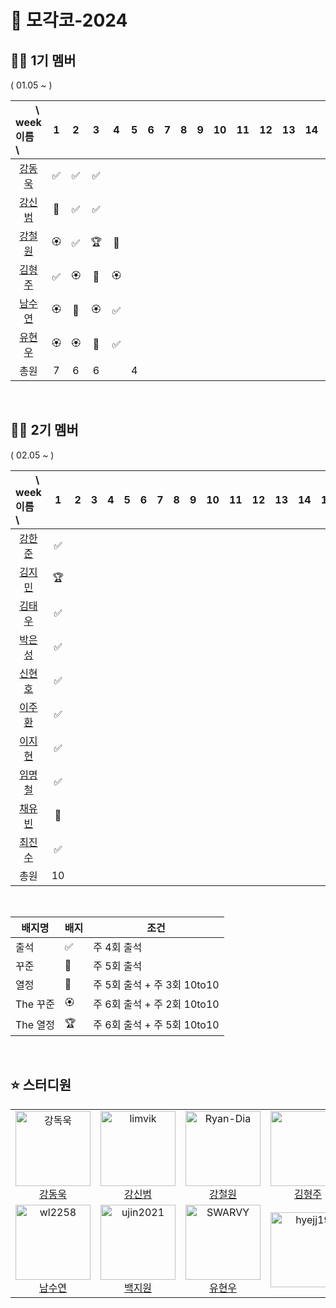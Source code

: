 # 🎾 모각코-2024



## 🙋‍♂️ 1기 멤버

( 01.05 ~ )


| 　　\　week<br>이름　\  |1 | 2|3|4| 5|6 |7|8|9 |10| 11| 12|13|14|15|
| :- | :-: | :-: | :-:| :-:| :-:| :-: | :-: | :-: |  :-:|:-:|:-:|:-:|:-:|:-:|:-:|
| <center>[강동욱](https://github.com/woogie0303)</center>  |✅|✅|✅|  |
| <center>[강신범](https://github.com/kangsinbeom)</center> |🏅|✅|✅|  |
| <center>[강철원](https://github.com/Ryan-dia)</center>    |🏵️|✅|🏆|👑|
| <center>[김형주](https://github.com/)</center>            |✅|🏵️|👑|🏵️|      
| <center>[남수연](https://github.com/namtndus)</center>    |🏵️|🏅|🏵️|✅| 
| <center>[유현우](https://github.com/uhanuu)</center>      |🏵️|🏵️|👑|✅|
|     <center>총원</center> |                                7|6|6| |4|                        

<br>

## 🙋‍♂️ 2기 멤버

( 02.05 ~ )

| 　　\　week<br>이름　\  |1 | 2|3|4| 5|6 |7|8|9 |10| 11| 12|13|14|15|
| :- | :-: | :-: | :-:| :-:| :-:| :-: | :-: | :-: |  :-:|:-:|:-:|:-:|:-:|:-:|:-:|
| <center>[강한준](https://github.com/)</center>   |✅
| <center>[김지민](https://github.com/)</center>   |🏆
| <center>[김태우](https://github.com/)</center>   |✅
| <center>[박은성](https://github.com/)</center>   |✅
| <center>[신현호](https://github.com/)</center>   |✅
| <center>[이주환](https://github.com/)</center>   |✅
| <center>[이지현](https://github.com/)</center>   |✅
| <center>[임명철](https://github.com/)</center>   |✅
| <center>[채유빈](https://github.com/)</center>   |🏅 
| <center>[최진수](https://github.com/)</center>   |✅    
|     <center>총원</center>                        |10|    

<br>


|배지명|배지|조건|
| --- | ---| ---|
|출석 |✅ | 주 4회 출석 |
|꾸준 |🏅 | 주 5회 출석 |
|열정|👑| 주 5회 출석 + 주 3회 10to10 |
|The 꾸준 |🏵️| 주 6회 출석 + 주 2회 10to10 |
|The 열정 |🏆 | 주 6회 출석 +  주 5회 10to10 |

<br>

## ⭐️ 스터디원

<table>
  <tr>
    <td align="center">
      <a href="https://github.com/woogie0303">
        <img src="https://avatars.githubusercontent.com/u/86232911?v=4" alt="강독욱" width="120" />
      </a>
      <br />
      <a href="https://github.com/woogie0303">강동욱</a>
    </td>
    <td align="center">
      <a href="https://github.com/kangsinbeom">
        <img src="https://avatars.githubusercontent.com/u/83047601?v=4" alt="limvik" width="120" />
      </a>
      <br />
      <a href="https://github.com/kangsinbeom">강신범</a>
    </td>
     <td align="center">
      <a href="https://github.com/Ryan-Dia">
        <img src="https://avatars1.githubusercontent.com/u/76567238" alt="Ryan-Dia" width="120" />
      </a>
      <br />
      <a href="https://github.com/Ryan-Dia">강철원</a>
    </td>
    <td align="center">
      <a href="https://github.com/">
        <img src="https://cdn.icon-icons.com/icons2/2157/PNG/512/github_git_hub_logo_icon_132878.png" alt="" width="120" />
      </a>
      <br />
      <a href="https://github.com/">김형주</a>
    </td>
  </tr>
  <tr>
      <td align="center">
      <a href="https://github.com/namtndus">
        <img src="https://avatars.githubusercontent.com/u/53739820?v=4" alt="wl2258" width="120" />
      </a>
      <br />
      <a href="https://github.com/namtndus">남수연</a>
    </td>
    <td align="center">
      <a href="https://github.com/qorjiwon">
        <img src="https://avatars.githubusercontent.com/u/82700743?v=4" alt="ujin2021" width="120" />
      </a>
      <br />
      <a href="https://github.com/qorjiwon">백지원</a>
    </td>
    <td align="center">
      <a href="https://github.com/uhanuu">
        <img src="https://avatars.githubusercontent.com/u/110734817?v=4" alt="SWARVY" width="120" />
      </a>
      <br />
      <a href="https://github.com/uhanuu">유현우</a>
    </td>
    <td align="center">
      <a href="https://github.com/">
        <img src="https://cdn.icon-icons.com/icons2/2157/PNG/512/github_git_hub_logo_icon_132878.png" alt="hyejj19" width="120" />
      </a>
      <br />
      <a href="https://github.com/"></a>
    </td>
  </tr>
</table>
